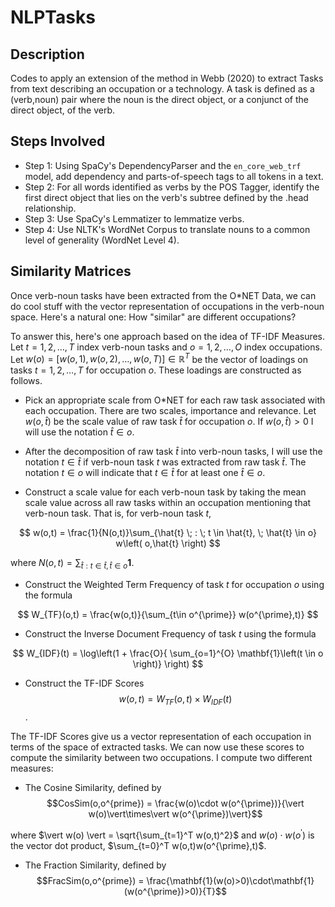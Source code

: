 # NLPTasks

## Description  
Codes to apply an extension of the method in Webb (2020) to extract Tasks from text describing an occupation or a technology. A task is defined as a (verb,noun) pair where the noun is the direct object, or a conjunct of the direct object, of the verb.

## Steps Involved

* Step 1: Using SpaCy's DependencyParser and the ``en_core_web_trf`` model, add dependency and parts-of-speech tags to all tokens in a text. 
* Step 2: For all words identified as verbs by the POS Tagger, identify the first direct object that lies on the verb's subtree defined by the .head relationship. 
* Step 3: Use SpaCy's Lemmatizer to lemmatize verbs. 
* Step 4: Use NLTK's WordNet Corpus to translate nouns to a common level of generality (WordNet Level 4). 

## Similarity Matrices

Once verb-noun tasks have been extracted from the O\*NET Data, we can do cool stuff with the vector representation of occupations in the verb-noun space. Here's a natural one: How "similar" are different occupations? 

To answer this, here's one approach based on the idea of TF-IDF Measures. Let $t=1,2,\dots,T$ index verb-noun tasks and $o=1,2,\dots,O$ index occupations. Let $w(o) = [ w(o,1),w(o,2),\dots,w(o,T) ] \in \mathbb{R}^T$ be the vector of loadings on tasks $t=1,2,\dots,T$ for occupation $o$. These loadings are constructed as follows. 

* Pick an appropriate scale from O\*NET for each raw task associated with each occupation. There are two scales, importance and relevance. Let $w(o,\hat{t})$ be the scale value of raw task $\hat{t}$ for occupation $o$. If $w(o,\hat{t})>0$ I will use the notation $\hat{t}\in o$.

* After the decomposition of raw task $\hat{t}$ into verb-noun tasks, I will use the notation $t\in \hat{t}$ if verb-noun task $t$ was extracted from raw task $\hat{t}$. The notation $t\in o$ will indicate that $t\in\hat{t}$ for at least one $\hat{t}\in o$.

* Construct a scale value for each verb-noun task by taking the mean scale value across all raw tasks within an occupation mentioning that verb-noun task. That is, for verb-noun task $t$, 

$$ w(o,t) = \frac{1}{N(o,t)}\sum_{\hat{t} \; : \; t \in \hat{t}, \; \hat{t} \in o} w\left( o,\hat{t} \right) $$

where $N(o,t) = \sum_{\hat{t} : t \in \hat{t}, \hat{t} \in o} \mathbf{1}$.

* Construct the Weighted Term Frequency of task $t$ for occupation $o$ using the formula

$$ W_{TF}(o,t) = \frac{w(o,t)}{\sum_{t\in o^{\prime}} w(o^{\prime},t)} $$

* Construct the Inverse Document Frequency of task $t$ using the formula 

$$ W_{IDF}(t) = \log\left(1 + \frac{O}{ \sum_{o=1}^{O} \mathbf{1}\left(t \in o \right)} \right) $$

* Construct the TF-IDF Scores $$w(o,t) = W_{TF}(o,t)\times W_{IDF}(t)$$. 

The TF-IDF Scores give us a vector representation of each occupation in terms of the space of extracted tasks. We can now use these scores to compute the similarity between two occupations. I compute two different measures:

* The Cosine Similarity, defined by 
$$CosSim(o,o^{prime}) = \frac{w(o)\cdot w(o^{\prime})}{\vert w(o)\vert\times\vert w(o^{\prime})\vert}$$

where $\vert w(o) \vert = \sqrt{\sum_{t=1}^T w(o,t)^2}$ and $w(o)\cdot w(o^{\prime})$ is the vector dot product, $\sum_{t=0}^T w(o,t)w(o^{\prime},t)$.

* The Fraction Similarity, defined by 
$$FracSim(o,o^{prime}) = \frac{\mathbf{1}(w(o)>0)\cdot\mathbf{1}(w(o^{\prime})>0)}{T}$$
